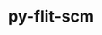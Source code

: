 ---
title: "py-flit-scm"
layout: cache
categories: [package, develop]
meta: {"compilers": ["none"], "num_specs": 17, "num_specs_by_stack": {"hep": 17, "root": 17}, "oss": ["ubuntu22.04"], "platforms": ["linux"], "stacks": ["hep", "root"], "targets": ["x86_64_v3"], "versions": ["1.7.0"]}
spec_details: [{"compiler": "none", "hash": "2axrczcz6detyeibspxdo7u6lvsnp3jx", "os": "ubuntu22.04", "platform": "linux", "size": "-", "stacks": ["hep", "root"], "target": "x86_64_v3", "variants": ["build_system=python_pip"], "versions": ["1.7.0"]}, {"compiler": "none", "hash": "7xpd4rfkyul2c5u5nqluqgbr6gdp4s3s", "os": "ubuntu22.04", "platform": "linux", "size": "-", "stacks": ["hep", "root"], "target": "x86_64_v3", "variants": ["build_system=python_pip"], "versions": ["1.7.0"]}, {"compiler": "none", "hash": "au377yyzoydppw2tnelsrm37z4weos63", "os": "ubuntu22.04", "platform": "linux", "size": "-", "stacks": ["hep", "root"], "target": "x86_64_v3", "variants": ["build_system=python_pip"], "versions": ["1.7.0"]}, {"compiler": "none", "hash": "ejq7jjzsdqb7gfhynzliutevt77bzjfo", "os": "ubuntu22.04", "platform": "linux", "size": "-", "stacks": ["hep", "root"], "target": "x86_64_v3", "variants": ["build_system=python_pip"], "versions": ["1.7.0"]}, {"compiler": "none", "hash": "gl5v7apmqbyhjjzyeez6uufn2sed3p2l", "os": "ubuntu22.04", "platform": "linux", "size": "-", "stacks": ["hep", "root"], "target": "x86_64_v3", "variants": ["build_system=python_pip"], "versions": ["1.7.0"]}, {"compiler": "none", "hash": "ilzoymxsvmu2qdcq3q5qe3lqygdpf6hd", "os": "ubuntu22.04", "platform": "linux", "size": "-", "stacks": ["hep", "root"], "target": "x86_64_v3", "variants": ["build_system=python_pip"], "versions": ["1.7.0"]}, {"compiler": "none", "hash": "irry25evaoddaoisffuzizfg3ppk4ya3", "os": "ubuntu22.04", "platform": "linux", "size": "-", "stacks": ["hep", "root"], "target": "x86_64_v3", "variants": ["build_system=python_pip"], "versions": ["1.7.0"]}, {"compiler": "none", "hash": "jfmcymqnkbvq53kq4m46v7siyne7u7wi", "os": "ubuntu22.04", "platform": "linux", "size": "-", "stacks": ["hep", "root"], "target": "x86_64_v3", "variants": ["build_system=python_pip"], "versions": ["1.7.0"]}, {"compiler": "none", "hash": "kiyxr74e7wkbklmvvdf3j3jcjokuzxfe", "os": "ubuntu22.04", "platform": "linux", "size": "-", "stacks": ["hep", "root"], "target": "x86_64_v3", "variants": ["build_system=python_pip"], "versions": ["1.7.0"]}, {"compiler": "none", "hash": "mdthnc6tj6hahdacdde5fzzhubp6bvzv", "os": "ubuntu22.04", "platform": "linux", "size": "-", "stacks": ["hep", "root"], "target": "x86_64_v3", "variants": ["build_system=python_pip"], "versions": ["1.7.0"]}, {"compiler": "none", "hash": "nk7st2tal5ln2cu4tkfs73o5bxnvgipo", "os": "ubuntu22.04", "platform": "linux", "size": "-", "stacks": ["hep", "root"], "target": "x86_64_v3", "variants": ["build_system=python_pip"], "versions": ["1.7.0"]}, {"compiler": "none", "hash": "oelwnlmm63chtndsotyfhb5j7mcwraqp", "os": "ubuntu22.04", "platform": "linux", "size": "-", "stacks": ["hep", "root"], "target": "x86_64_v3", "variants": ["build_system=python_pip"], "versions": ["1.7.0"]}, {"compiler": "none", "hash": "qfcuxwiuj4vwhumqyy67vz6ryefk2smm", "os": "ubuntu22.04", "platform": "linux", "size": "-", "stacks": ["hep", "root"], "target": "x86_64_v3", "variants": ["build_system=python_pip"], "versions": ["1.7.0"]}, {"compiler": "none", "hash": "w2dch6klhqfc7iiyqdrrzv6k6girjofz", "os": "ubuntu22.04", "platform": "linux", "size": "-", "stacks": ["hep", "root"], "target": "x86_64_v3", "variants": ["build_system=python_pip"], "versions": ["1.7.0"]}, {"compiler": "none", "hash": "wajb56ixe23pege2o4wjmcf4hljvxnmn", "os": "ubuntu22.04", "platform": "linux", "size": "-", "stacks": ["hep", "root"], "target": "x86_64_v3", "variants": ["build_system=python_pip"], "versions": ["1.7.0"]}, {"compiler": "none", "hash": "yvoyn7hobif7byl72yx6yqx3ruus7epi", "os": "ubuntu22.04", "platform": "linux", "size": "-", "stacks": ["hep", "root"], "target": "x86_64_v3", "variants": ["build_system=python_pip"], "versions": ["1.7.0"]}, {"compiler": "none", "hash": "zlmth5j6y2k7h2dfre6p7p2w4vaw7xm2", "os": "ubuntu22.04", "platform": "linux", "size": "-", "stacks": ["hep", "root"], "target": "x86_64_v3", "variants": ["build_system=python_pip"], "versions": ["1.7.0"]}]
---